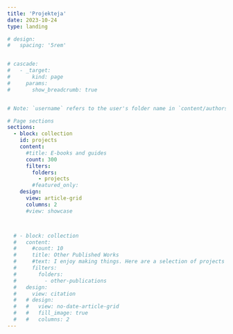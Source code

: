 ```yaml
---
title: 'Projekteja'
date: 2023-10-24
type: landing

# design:
#   spacing: '5rem'


# cascade:
#   - _target:
#       kind: page
#     params:
#       show_breadcrumb: true


# Note: `username` refers to the user's folder name in `content/authors/`

# Page sections
sections:
  - block: collection
    id: projects
    content:
      #title: E-books and guides
      count: 300
      filters:
        folders:
          - projects
        #featured_only: 
    design:
      view: article-grid
      columns: 2
      #view: showcase



  # - block: collection
  #   content:
  #     #count: 10
  #     title: Other Published Works
  #     #text: I enjoy making things. Here are a selection of projects that I have worked on over the years.
  #     filters:
  #       folders:
  #         - other-publications
  #   design:
  #     view: citation
  #   # design:
  #   #   view: no-date-article-grid
  #   #   fill_image: true
  #   #   columns: 2
---
```

